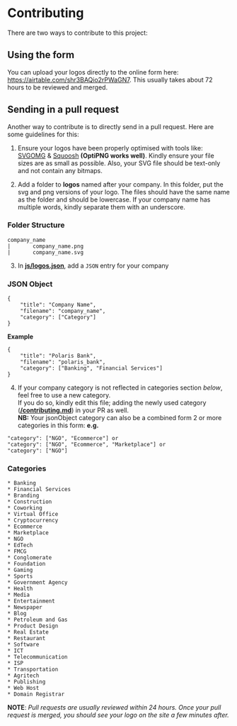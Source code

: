 # Contributing

There are two ways to contribute to this project:

## Using the form
You can upload your logos directly to the online form here: https://airtable.com/shr3BAQio2rPWaGN7. This usually takes about 72 hours to be reviewed and merged.

## Sending in a pull request
Another way to contribute is to directly send in a pull request. Here are some guidelines for this:

1. Ensure your logos have been properly optimised with tools like:
    [SVGOMG](https://jakearchibald.github.io/svgomg/) &
    [Squoosh](https://squoosh.app/) **(OptiPNG works well)**. Kindly ensure your file sizes are as small as possible. Also, your SVG file should be text-only and not contain any bitmaps.

2. Add a folder to **logos** named after your company. In this folder, put the svg and png versions of your logo. The files should have the same name as the folder and should be lowercase. If your company name has multiple words, kindly separate them with an underscore.

### Folder Structure
```
company_name
|       company_name.png
|       company_name.svg
```

3. In **[js/logos.json](https://github.com/PaystackHQ/nigerialogos/blob/master/js/logos.json)**, add a `JSON` entry for your company

### JSON Object
```
{
	"title": "Company Name",
	"filename": "company_name",
	"category": ["Category"]
}
```
**Example**
```
{
	"title": "Polaris Bank",
	"filename": "polaris_bank",
	"category": ["Banking", "Financial Services"]
}
```

4. If your company category is not reflected in categories section *below*, feel free to use a new category.  
If you do so, kindly edit this file; adding the newly used category (**[/contributing.md](https://github.com/PaystackHQ/nigerialogos/blob/master/contributing.md)**) in your PR as well.  
**NB:** Your jsonObject category can also be a combined form 2 or more categories in this form:  **e.g.**  
```
"category": ["NGO", "Ecommerce"] or  
"category": ["NGO", "Ecommerce", "Marketplace"] or  
"category": ["NGO"]
```

### Categories
```
* Banking
* Financial Services
* Branding
* Construction
* Coworking
* Virtual Office
* Cryptocurrency
* Ecommerce
* Marketplace
* NGO
* EdTech
* FMCG
* Conglomerate
* Foundation
* Gaming
* Sports
* Government Agency
* Health
* Media
* Entertainment
* Newspaper
* Blog
* Petroleum and Gas
* Product Design
* Real Estate
* Restaurant
* Software
* ICT
* Telecommunication
* ISP
* Transportation
* Agritech
* Publishing
* Web Host
* Domain Registrar
```

**NOTE**: _Pull requests are usually reviewed within 24 hours. Once your pull request is merged, you should see your logo on the site a few minutes after._
